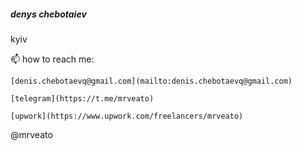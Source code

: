 ##### denys chebotaiev
kyiv

📫 how to reach me:

```
[denis.chebotaevq@gmail.com](mailto:denis.chebotaevq@gmail.com)

[telegram](https://t.me/mrveato)

[upwork](https://www.upwork.com/freelancers/mrveato)
```

@mrveato
